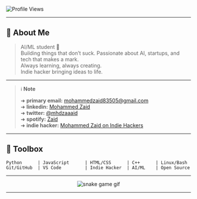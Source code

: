 <!-- Mohammed Zaid - AI/ML Student 🚀 -->

![Profile Views](https://komarev.com/ghpvc/?username=MohammedZaid-AI&label=Profile%20views&color=0e75b6&style=flat)

---

## 👤 About Me

> AI/ML student 🚀  
> Building things that don’t suck. Passionate about AI, startups, and tech that makes a mark.  
> Always learning, always creating.  
> Indie hacker bringing ideas to life.

---

> ℹ️ **Note**
>
> ➜ **primary email:** [mohammedzaid83505@gmail.com](mailto:mohammedzaid83505@gmail.com)  
> ➜ **linkedin:** [Mohammed Zaid](https://www.linkedin.com/in/mohammed-zaid-823a20240/)  
> ➜ **twitter:** [@mhdzaaaid](https://twitter.com/mhdzaaaid)  
> ➜ **spotify:** [Zaid](https://open.spotify.com/user/31d3y5zjo3f6lqz2rw2r5qah5c3a)  
> ➜ **indie hacker:** [Mohammed Zaid on Indie Hackers](https://www.indiehackers.com/) <!-- Replace if you have a direct profile link -->

---

## 🧰 Toolbox

```text
Python      | JavaScript      | HTML/CSS      | C++      | Linux/Bash
Git/GitHub  | VS Code         | Indie Hacker  | AI/ML    | Open Source
```

---

<!-- Contribution Snake Game Animation -->
<p align="center">
  <img src="https://raw.githubusercontent.com/MohammedZaid-AI/MohammedZaid-AI/output/github-contribution-grid-snake.svg" alt="snake game gif" />
</p>

---
